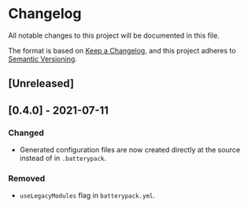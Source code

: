 # Changelog

All notable changes to this project will be documented in this file.

The format is based on [Keep a Changelog](https://keepachangelog.com/en/1.0.0/),
and this project adheres to [Semantic Versioning](https://semver.org/spec/v2.0.0.html).

## [Unreleased]

## [0.4.0] - 2021-07-11

### Changed

- Generated configuration files are now created directly at the source instead of in `.batterypack`.

### Removed

- `useLegacyModules` flag in `batterypack.yml`.
